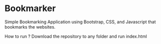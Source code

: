 # Bookmarker
Simple Bookmarking Application using Bootstrap, CSS, and Javascript that bookmarks the websites.

How to run ?
Download the repository to any folder and run index.html


